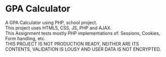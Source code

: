 # GPA Calculator
A GPA Calculator using PHP, school project.
<br />
This project uses HTML5, CSS, JS, PHP and AJAX.
<br />
This Assignment tests mostly PHP implementations of: Sessions, Cookies, Form handling, etc.
<br />
THIS PROJECT IS NOT PRODUCTION READY, NEITHER ARE ITS CONTENTS, VALIDATION IS LOUSY AND USER DATA IS NOT ENCRYPTED.
